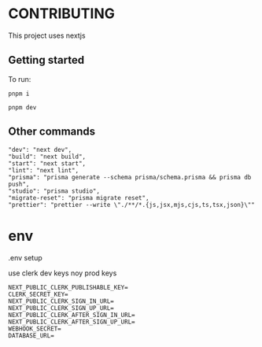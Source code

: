 # CONTRIBUTING

This project uses nextjs

## Getting started

To run:

`pnpm i`

`pnpm dev`

## Other commands

```
"dev": "next dev",
"build": "next build",
"start": "next start",
"lint": "next lint",
"prisma": "prisma generate --schema prisma/schema.prisma && prisma db push",
"studio": "prisma studio",
"migrate-reset": "prisma migrate reset",
"prettier": "prettier --write \"./**/*.{js,jsx,mjs,cjs,ts,tsx,json}\""
```

# env

.env setup

use clerk dev keys noy prod keys

```
NEXT_PUBLIC_CLERK_PUBLISHABLE_KEY=
CLERK_SECRET_KEY=
NEXT_PUBLIC_CLERK_SIGN_IN_URL=
NEXT_PUBLIC_CLERK_SIGN_UP_URL=
NEXT_PUBLIC_CLERK_AFTER_SIGN_IN_URL=
NEXT_PUBLIC_CLERK_AFTER_SIGN_UP_URL=
WEBHOOK_SECRET=
DATABASE_URL=
```

